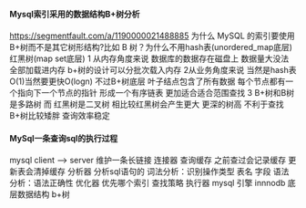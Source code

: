 
#### Mysql索引采用的数据结构B+树分析
https://segmentfault.com/a/1190000021488885
为什么 MySQL 的索引要使用 B+树而不是其它树形结构?比如 B 树？为什么不用hash表(unordered_map底层) 红黑树(map set底层)
1 从内存角度来说 数据库的数据存在磁盘上  数据量大没法全部加载进内存  b+树的设计可以分批次载入内存
2从业务角度来说 当然是hash表O(1)当然要更快O(logn) 不过B+树底层 叶子结点包含了所有数据 每个节点都有一个指向下一个节点的指针 
形成一个有序链表  更加适合适合范围查找
3 B+树和B树是多路树 而 红黑树是二叉树 相比较红黑树会产生更大 更深的树高 不利于查找 B+树比较矮胖 查询效率稳定



####  MySql一条查询sql的执行过程
mysql client --> server 维护一条长链接  连接器
查询缓存  之前查过会记录缓存  更新表会清掉缓存
分析器 分析sql语句的 词法分析：识别操作类型 表名 字段 语法分析：语法正确性
优化器  优先哪个索引 查找策略
执行器 mysql 引擎 innnodb   底层数据结构 b+树

